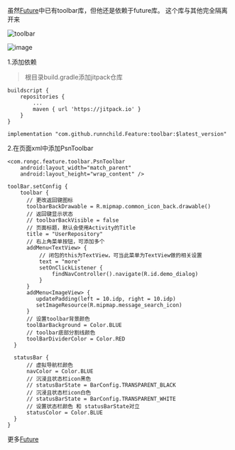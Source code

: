 虽然[Future](https://github.com/runnchild/Feature)中已有toolbar库，但他还是依赖于future库。
这个库与其他完全隔离开来

![toolbar](https://github.com/runnchild/Feature/wiki/PsnToolbar/toobar.png)

![image](https://user-images.githubusercontent.com/13394690/222884503-587b09fd-885e-42da-a556-36f2f900078f.png)

1.添加依赖
>  根目录build.gradle添加jitpack仓库

```
buildscript {
    repositories {
        ...
        maven { url 'https://jitpack.io' }
    }
}
```
```
implementation "com.github.runnchild.Feature:toolbar:$latest_version"
```
2.在页面xml中添加PsnToolbar

```
<com.rongc.feature.toolbar.PsnToolbar
    android:layout_width="match_parent"
    android:layout_height="wrap_content" />
```
```
toolBar.setConfig {
    toolbar {
      // 更改返回键图标
      toolbarBackDrawable = R.mipmap.common_icon_back.drawable()
      // 返回键显示状态
      // toolbarBackVisible = false
      // 页面标题，默认会使用Activity的Title
      title = "UserRepository"
      // 右上角菜单按钮，可添加多个
      addMenu<TextView> {
          // 闭包的this为TextView，可当此菜单为TextView做的相关设置
          text = "more"
          setOnClickListener {
              findNavController().navigate(R.id.demo_dialog)
          }
      }
      addMenu<ImageView> {
         updatePadding(left = 10.idp, right = 10.idp)
         setImageResource(R.mipmap.message_search_icon)
      }
      // 设置toolbar背景颜色
      toolBarBackground = Color.BLUE
      // toolbar底部分割线颜色
      toolBarDividerColor = Color.RED
  }
  
  statusBar {
      // 虚拟导航栏颜色
      navColor = Color.BLUE
      // 沉浸且状态栏icon黑色
      // statusBarState = BarConfig.TRANSPARENT_BLACK
      // 沉浸且状态栏icon白色
      // statusBarState = BarConfig.TRANSPARENT_WHITE
      // 设置状态栏颜色 和 statusBarState对立
      statusColor = Color.BLUE
  }
}
```

更多[Future](https://github.com/runnchild/Feature)
